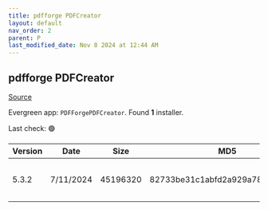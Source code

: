 ```yaml
---
title: pdfforge PDFCreator
layout: default
nav_order: 2
parent: P
last_modified_date: Nov 8 2024 at 12:44 AM
---
```


## pdfforge PDFCreator

[Source](https://www.pdfforge.org/pdfcreator)

Evergreen app: `PDFForgePDFCreator`. Found **1** installer.

Last check: 🟢

| Version | Date      | Size     | MD5                              | Filename                   | URI                                                                                                                                                                                                                                                        |
| ------- | --------- | -------- | -------------------------------- | -------------------------- | ---------------------------------------------------------------------------------------------------------------------------------------------------------------------------------------------------------------------------------------------------------- |
| 5.3.2   | 7/11/2024 | 45196320 | 82733be31c1abfd2a929a78f4e5be929 | PDFCreator-5_3_2-Setup.exe | [https://download.pdfforge.org/download/pdfcreator/5.3.2/PDFCreator-5_3_2-Setup.exe?file=PDFCreator-5_3_2-Setup.exe&download](https://download.pdfforge.org/download/pdfcreator/5.3.2/PDFCreator-5_3_2-Setup.exe?file=PDFCreator-5_3_2-Setup.exe&download) |
